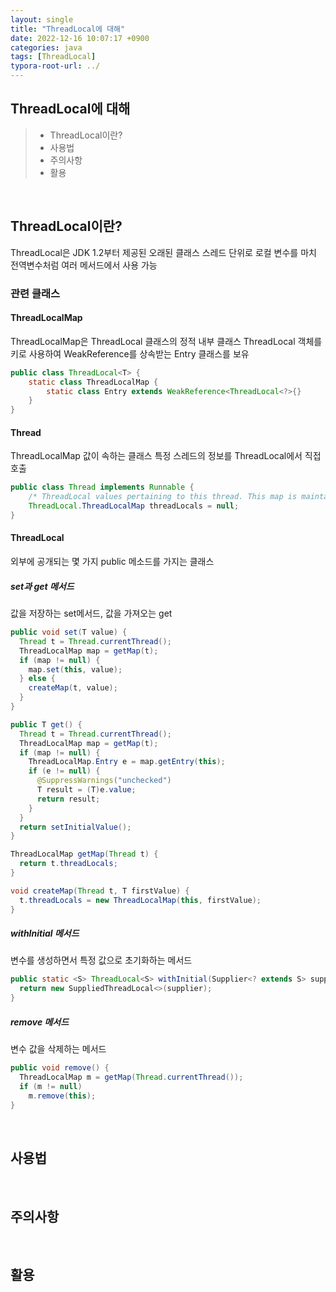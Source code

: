 ```yaml
---
layout: single
title: "ThreadLocal에 대해"
date: 2022-12-16 10:07:17 +0900
categories: java
tags: [ThreadLocal]
typora-root-url: ../
---
```



## ThreadLocal에 대해
> - ThreadLocal이란?
> - 사용법
> - 주의사항
> - 활용

<br>

## ThreadLocal이란?

ThreadLocal은 JDK 1.2부터 제공된 오래된 클래스
스레드 단위로 로컬 변수를 마치 전역변수처럼 여러 메서드에서 사용 가능

### 관련 클래스

#### ThreadLocalMap

ThreadLocalMap은 ThreadLocal 클래스의 정적 내부 클래스
ThreadLocal 객체를 키로 사용하여 WeakReference를 상속받는 Entry 클래스를 보유
```java
public class ThreadLocal<T> {
	static class ThreadLocalMap {
		static class Entry extends WeakReference<ThreadLocal<?>{}
	}
}
```

#### Thread

ThreadLocalMap 값이 속하는 클래스
특정 스레드의 정보를 ThreadLocal에서 직접 호출
```java
public class Thread implements Runnable {
	/* ThreadLocal values pertaining to this thread. This map is maintained by the ThreadLocal class. */
	ThreadLocal.ThreadLocalMap threadLocals = null;
}
```

#### ThreadLocal

외부에 공개되는 몇 가지 public 메소드를 가지는 클래스

##### set과 get 메서드

값을 저장하는 set메서드, 값을 가져오는 get
```java
public void set(T value) {
  Thread t = Thread.currentThread();
  ThreadLocalMap map = getMap(t);
  if (map != null) {
    map.set(this, value);
  } else {
    createMap(t, value); 
  }
}

public T get() {
  Thread t = Thread.currentThread();
  ThreadLocalMap map = getMap(t);
  if (map != null) {
    ThreadLocalMap.Entry e = map.getEntry(this);
    if (e != null) {
      @SuppressWarnings("unchecked")
      T result = (T)e.value;
      return result;
    }
  }
  return setInitialValue();
}

ThreadLocalMap getMap(Thread t) {
  return t.threadLocals;
}

void createMap(Thread t, T firstValue) {
  t.threadLocals = new ThreadLocalMap(this, firstValue);
}
```

##### withInitial 메서드

변수를 생성하면서 특정 값으로 초기화하는 메서드

```java
public static <S> ThreadLocal<S> withInitial(Supplier<? extends S> supplier) {
  return new SuppliedThreadLocal<>(supplier);
}
```

##### remove 메서드

변수 값을 삭제하는 메서드

```java
public void remove() {
  ThreadLocalMap m = getMap(Thread.currentThread());
  if (m != null)
    m.remove(this);
}
```

<br>

## 사용법

<br>

## 주의사항

<br>

## 활용

<br>